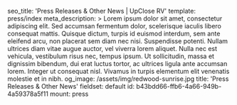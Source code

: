 seo_title: 'Press Releases & Other News | UpClose RV'
template: press/index
meta_description: >
  Lorem ipsum dolor sit amet, consectetur adipiscing elit. Sed accumsan fermentum dolor, scelerisque
  iaculis libero consequat mattis. Quisque dictum, turpis id euismod interdum, sem ante eleifend arcu,
  non placerat sem diam nec nisi. Suspendisse potenti. Nullam ultrices diam vitae augue auctor, vel
  viverra lorem aliquet. Nulla nec est vehicula, vestibulum risus nec, tempus ipsum. Ut sollicitudin,
  massa et dignissim bibendum, dui erat luctus tortor, ac ultrices ligula ante accumsan lorem. Integer
  ut consequat nisl. Vivamus in turpis elementum elit venenatis molestie et in nibh.
og_image: /assets/img/redwood-sunrise.jpg
title: 'Press Releases & Other News'
fieldset: default
id: b43bdd66-ffb6-4a66-949b-4a59378a5f11
mount: press
